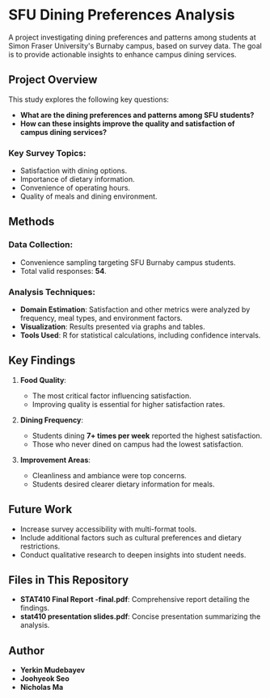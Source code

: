 # SFU Dining Preferences Analysis
A project investigating dining preferences and patterns among students at Simon Fraser University's Burnaby campus, based on survey data. The goal is to provide actionable insights to enhance campus dining services.

## Project Overview
This study explores the following key questions:
- **What are the dining preferences and patterns among SFU students?**
- **How can these insights improve the quality and satisfaction of campus dining services?**

### Key Survey Topics:
- Satisfaction with dining options.
- Importance of dietary information.
- Convenience of operating hours.
- Quality of meals and dining environment.

## Methods
### Data Collection:
- Convenience sampling targeting SFU Burnaby campus students.
- Total valid responses: **54**.

### Analysis Techniques:
- **Domain Estimation**: Satisfaction and other metrics were analyzed by frequency, meal types, and environment factors.
- **Visualization**: Results presented via graphs and tables.
- **Tools Used**: R for statistical calculations, including confidence intervals.

## Key Findings
1. **Food Quality**:
   - The most critical factor influencing satisfaction.
   - Improving quality is essential for higher satisfaction rates.

2. **Dining Frequency**:
   - Students dining **7+ times per week** reported the highest satisfaction.
   - Those who never dined on campus had the lowest satisfaction.

3. **Improvement Areas**:
   - Cleanliness and ambiance were top concerns.
   - Students desired clearer dietary information for meals.

## Future Work
- Increase survey accessibility with multi-format tools.
- Include additional factors such as cultural preferences and dietary restrictions.
- Conduct qualitative research to deepen insights into student needs.

## Files in This Repository
- **STAT410 Final Report -final.pdf**: Comprehensive report detailing the findings.
- **stat410 presentation slides.pdf**: Concise presentation summarizing the analysis.

## Author
- **Yerkin Mudebayev**
- **Joohyeok Seo**
- **Nicholas Ma**
